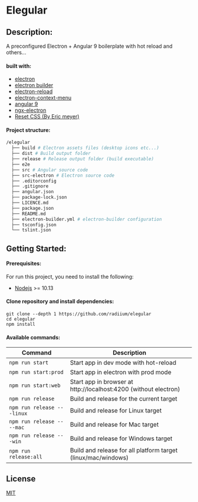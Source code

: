 # Elegular

## Description:
A preconfigured Electron + Angular 9 boilerplate with hot reload and others...

#### built with:

- [electron](https://electron.atom.io/)
- [electron builder](https://github.com/electron-userland/electron-builder/) 
- [electron-reload](https://github.com/yan-foto/electron-reload#readme)
- [electron-context-menu](https://github.com/sindresorhus/electron-context-menu)
- [angular 9](https://angular.io/)
- [ngx-electron](https://github.com/ThorstenHans/ngx-electron)
- [Reset CSS (By Eric meyer)](http://meyerweb.com/eric/tools/css/reset/)

#### Project structure:  

```bash
/elegular
  ├── build # Electron assets files (desktop icons etc...)
  ├── dist # Build output folder
  ├── release # Release output folder (build executable)
  ├── e2e
  ├── src # Angular source code
  ├── src-electron # Electron source code
  ├── .editorconfig
  ├── .gitignore
  ├── angular.json
  ├── package-lock.json
  ├── LICENCE.md
  ├── package.json
  ├── README.md
  ├── electron-builder.yml # electron-builder configuration
  ├── tsconfig.json
  └── tslint.json
```

## Getting Started:

#### Prerequisites:
For run this project, you need to install the following:  
- [Nodejs](https://nodejs.org) >= 10.13  

#### Clone repository and install dependencies:
```
git clone --depth 1 https://github.com/radiium/elegular
cd elegular
npm install
```

#### Available commands:

| Command | Description |
|---------|-------------|
| `npm run start` | Start app in dev mode with hot-reload  |
| `npm run start:prod` | Start app in electron with prod mode |
| `npm run start:web` | Start app in browser at http://localhost:4200 (without electron) |
| `npm run release` | Build and release for the current target |
| `npm run release -- -linux` | Build and release for Linux target |
| `npm run release -- --mac` | Build and release for Mac target |
| `npm run release -- -win` | Build and release for Windows  target|
| `npm run release:all` | Build and release for all platform target (linux/mac/windows) |

## License

[MIT](LICENCE.md)
